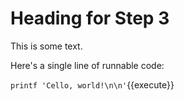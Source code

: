 # Heading for Step 3

This is some text.

Here's a single line of runnable code:

`printf 'Cello, world!\n\n'`{{execute}}